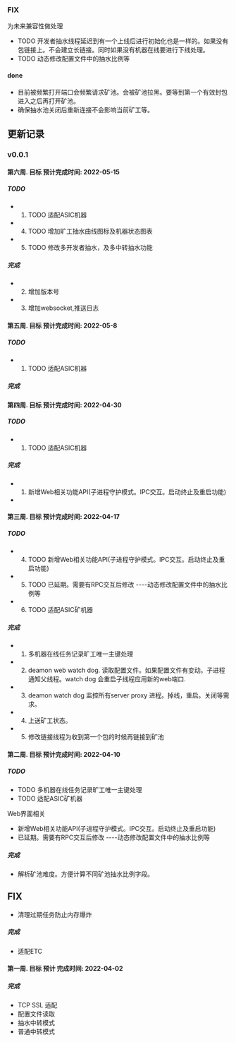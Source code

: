 ### FIX 
为未来兼容性做处理
- TODO 开发者抽水线程延迟到有一个上线后进行初始化也是一样的。如果没有包链接上。不会建立长链接。同时如果没有机器在线要进行下线处理。
- TODO 动态修改配置文件中的抽水比例等

#### done 
- 目前被频繁打开端口会频繁请求矿池。会被矿池拉黑。要等到第一个有效封包进入之后再打开矿池。
- 确保抽水池关闭后重新连接不会影响当前矿工等。

## 更新记录
### v0.0.1

#### 第六周. 目标 预计完成时间: 2022-05-15
##### TODO 
- 1. TODO 适配ASIC机器
- 4. TODO 增加旷工抽水曲线图标及机器状态图表
- 5. TODO 修改多开发者抽水，及多中转抽水功能

##### 完成
- 2. 增加版本号
- 3. 增加websocket,推送日志


#### 第五周. 目标 预计完成时间: 2022-05-8
##### TODO 
- 1. TODO 适配ASIC机器

##### 完成


#### 第四周. 目标 预计完成时间: 2022-04-30

##### TODO 
- 1. TODO 适配ASIC机器

##### 完成 
- 1. 新增Web相关功能API(子进程守护模式。IPC交互。启动终止及重启功能)
- 


#### 第三周. 目标 预计完成时间: 2022-04-17

##### TODO 
- 4. TODO 新增Web相关功能API(子进程守护模式。IPC交互。启动终止及重启功能)
- 5. TODO 已延期。需要有RPC交互后修改 ----动态修改配置文件中的抽水比例等
- 6. TODO 适配ASIC矿机器

##### 完成
- 1. 多机器在线任务记录旷工唯一主键处理
- 2. deamon web watch dog. 读取配置文件。如果配置文件有变动。子进程通知父线程。watch dog 会重启子线程应用新的web端口.
- 3. deamon watch dog 监控所有server proxy 进程。掉线，重启。关闭等需求。
- 4. 上送矿工状态。
- 5. 修改链接线程为收到第一个包的时候再链接到矿池

#### 第二周. 目标 预计完成时间: 2022-04-10
##### TODO 
- TODO 多机器在线任务记录旷工唯一主键处理
- TODO 适配ASIC矿机器

Web界面相关
- 新增Web相关功能API(子进程守护模式。IPC交互。启动终止及重启功能)
- 已延期。需要有RPC交互后修改 ----动态修改配置文件中的抽水比例等

##### 完成
- 解析矿池难度。方便计算不同矿池抽水比例字段。


## FIX
- 清理过期任务防止内存爆炸

##### 完成
- 适配ETC

#### 第一周. 目标 预计 完成时间: 2022-04-02
#####  完成
- TCP SSL 适配
- 配置文件读取
- 抽水中转模式
- 普通中转模式
